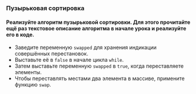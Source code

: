 ### Пузырьковая сортировка
#### Реализуйте алгоритм пузырьковой сортировки. Для этого прочитайте ещё раз текстовое описание алгоритма в начале урока и реализуйте его в коде.

- Заведите переменную `swapped` для хранения индикации совершённых перестановок. 
- Выставьте её в `false` в начале цикла `while`. 
- Затем выставьте переменную `swapped` в `true`, когда переставляете элементы. 
- Чтобы переставлять местами два элемента в массиве, примените функцию `swap`.